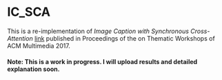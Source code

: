 # IC_SCA

This is a re-implementation of _Image Caption with Synchronous Cross-Attention_ [link](https://dl.acm.org/doi/abs/10.1145/3126686.3126714) published in Proceedings of the on Thematic Workshops of ACM Multimedia 2017.

#### Note: This is a work in progress. I will upload results and detailed explanation soon.
